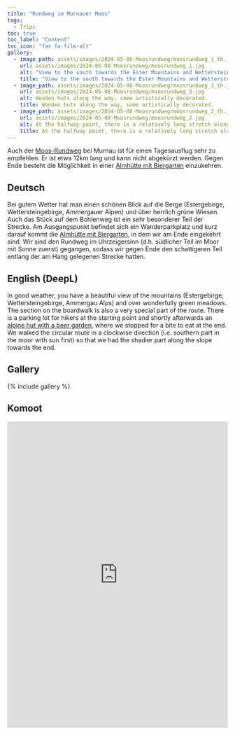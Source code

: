 ```yaml
---
title: "Rundweg im Murnauer Moos"
tags:
  - Trips
toc: true
toc_label: "Content"
toc_icon: "fas fa-file-alt"
gallery:
  - image_path: assets/images/2024-05-08-Moosrundweg/moosrundweg_1_th.jpg
    url: assets/images/2024-05-08-Moosrundweg/moosrundweg_1.jpg
    alt: "View to the south towards the Ester Mountains and Wetterstein Mountains."
    title: "View to the south towards the Ester Mountains and Wetterstein Mountains."
  - image_path: assets/images/2024-05-08-Moosrundweg/moosrundweg_3_th.jpg
    url: assets/images/2024-05-08-Moosrundweg/moosrundweg_3.jpg
    alt: Wooden huts along the way, some artistically decorated.
    title: Wooden huts along the way, some artistically decorated.
  - image_path: assets/images/2024-05-08-Moosrundweg/moosrundweg_2_th.jpg
    url: assets/images/2024-05-08-Moosrundweg/moosrundweg_2.jpg
    alt: At the halfway point, there is a relatively long stretch along a boardwalk.
    title: At the halfway point, there is a relatively long stretch along a boardwalk.
---
```


Auch der [Moos-Rundweg](https://www.dasblaueland.de/tour/wanderung-moos-rundweg) bei Murnau ist für einen Tagesausflug sehr zu empfehlen. Er ist etwa 12km lang und kann nicht abgekürzt werden. Gegen Ende besteht die Möglichkeit in einer [Almhütte mit Biergarten](https://maps.app.goo.gl/se6be5JWvmPqmFqy5) einzukehren.

## Deutsch
Bei gutem Wetter hat man einen schönen Blick auf die Berge (Estergebirge, Wettersteingebirge, Ammergauer Alpen) und über herrlich grüne Wiesen. Auch das Stück auf dem Bohlenweg  ist ein sehr besonderer Teil der Strecke. Am Ausgangspunkt befindet sich ein Wanderparkplatz und kurz darauf kommt die [Almhütte mit Biergarten](https://maps.app.goo.gl/se6be5JWvmPqmFqy5), in dem wir am Ende eingekehrt sind. Wir sind den Rundweg im Uhrzeigersinn (d.h. südlicher Teil im Moor mit Sonne zuerst) gegangen, sodass wir gegen Ende den schattigeren Teil entlang der am Hang gelegenen Strecke hatten.

## English (DeepL)
In good weather, you have a beautiful view of the mountains (Estergebirge, Wettersteingebirge, Ammergau Alps) and over wonderfully green meadows. The section on the boardwalk is also a very special part of the route. There is a parking lot for hikers at the starting point and shortly afterwards an [alpine hut with a beer garden](https://maps.app.goo.gl/se6be5JWvmPqmFqy5), where we stopped for a bite to eat at the end. We walked the circular route in a clockwise direction (i.e. southern part in the moor with sun first) so that we had the shadier part along the slope towards the end.

## Gallery
{% include gallery %}

## Komoot
<iframe src="https://www.komoot.com/de-de/tour/1553097434/embed?share_token=aSkrZ5eucKVuVg6aer9X45lM26LKlAns18MeR44sMiEBp4bfn5&profile=1" width="100%" height="700" frameborder="0" scrolling="no"></iframe>
